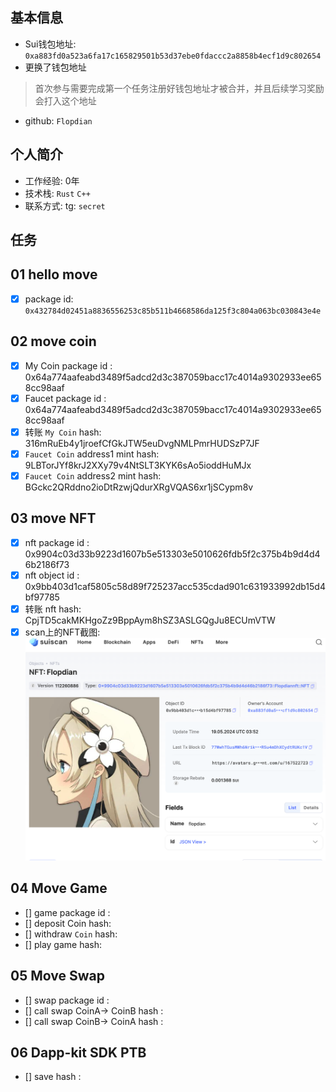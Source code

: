 ## 基本信息
- Sui钱包地址: `0xa883fd0a523a6fa17c165829501b53d37ebe0fdaccc2a8858b4ecf1d9c802654`
- 更换了钱包地址
> 首次参与需要完成第一个任务注册好钱包地址才被合并，并且后续学习奖励会打入这个地址
- github: `Flopdian`

## 个人简介
- 工作经验: 0年
- 技术栈: `Rust` `C++`
- 联系方式: tg: `secret` 

## 任务

##   01 hello move  
- [x] package id: `0x432784d02451a8836556253c85b511b4668586da125f3c804a063bc030843e4e`

##   02 move coin
- [x] My Coin package id : 0x64a774aafeabd3489f5adcd2d3c387059bacc17c4014a9302933ee658cc98aaf     
- [x] Faucet package id :  0x64a774aafeabd3489f5adcd2d3c387059bacc17c4014a9302933ee658cc98aaf     
- [x] 转账 `My Coin` hash: 316mRuEb4y1jroefCfGkJTW5euDvgNMLPmrHUDSzP7JF
- [x] `Faucet Coin` address1 mint hash: 9LBTorJYf8krJ2XXy79v4NtSLT3KYK6sAo5ioddHuMJx
- [x] `Faucet Coin` address2 mint hash: BGckc2QRddno2ioDtRzwjQdurXRgVQAS6xr1jSCypm8v

##   03 move NFT
- [x] nft package id : 0x9904c03d33b9223d1607b5e513303e5010626fdb5f2c375b4b9d4d46b2186f73  
- [x] nft object id : 0x9bb403d1caf5805c58d89f725237acc535cdad901c631933992db15d4bf97785   
- [x] 转账 nft  hash:  CpjTD5cakMKHgoZz9BppAym8hSZ3ASLGQgJu8ECUmVTW
- [x] scan上的NFT截图:![Scan截图](notes/nftsacn.png)

##   04 Move Game
- [] game package id :
- [] deposit Coin hash:
- [] withdraw `Coin` hash:
- [] play game hash:

##   05 Move Swap
- [] swap package id :
- [] call swap CoinA-> CoinB  hash :
- [] call swap CoinB-> CoinA  hash :

##   06 Dapp-kit SDK PTB
- [] save hash :
